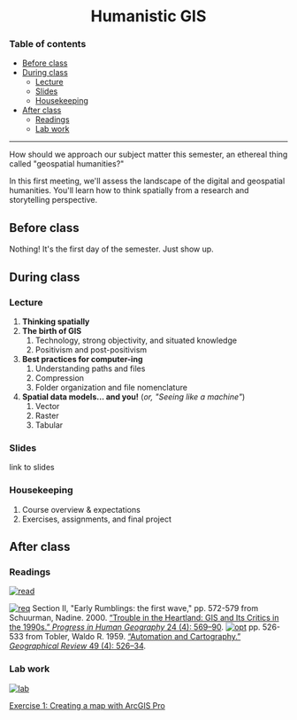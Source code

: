 <div align=center>

# Humanistic GIS <!-- omit in toc -->

</div>

### Table of contents <!-- omit in toc -->
- [Before class](#before-class)
- [During class](#during-class)
  - [Lecture](#lecture)
  - [Slides](#slides)
  - [Housekeeping](#housekeeping)
- [After class](#after-class)
  - [Readings](#readings)
  - [Lab work](#lab-work)
---

How should we approach our subject matter this semester, an ethereal thing called "geospatial humanities?"

In this first meeting, we'll assess the landscape of the digital and geospatial humanities. You'll learn how to think spatially from a research and storytelling perspective. 

## Before class

Nothing! It's the first day of the semester. Just show up.

## During class

### Lecture

1. **Thinking spatially**
2. **The birth of GIS**
   1. Technology, strong objectivity, and situated knowledge
   2. Positivism and post-positivism
3. **Best practices for computer-ing**
   1. Understanding paths and files
   2. Compression
   3. Folder organization and file nomenclature
4. **Spatial data models... and you!** (*or, "Seeing like a machine"*)
   1. Vector
   2. Raster
   3. Tabular

### Slides

link to slides

### Housekeeping

1. Course overview & expectations
2. Exercises, assignments, and final project

## After class

### Readings

<!-- *`est. 30-45 mins`* -->

[![read]][link]

[![req]][link] Section II, "Early Rumblings: the first wave," pp. 572-579 from Schuurman, Nadine. 2000. [“Trouble in the Heartland: GIS and Its Critics in the 1990s.” *Progress in Human Geography* 24 (4): 569–90](https://doi.org/10.1191/030913200100189111).
[![opt]][link] pp. 526-533 from Tobler, Waldo R. 1959. [“Automation and Cartography.” *Geographical Review* 49 (4): 526–34](https://doi.org/10.2307/212211).

### Lab work

[![lab]][link]

[Exercise 1: Creating a map with ArcGIS Pro](./exercises/ArcGISPro_Basics_India_V3.1.3.pdf)

<!-------------------------------------[ Links ]
---------------------------------------->

[link]: #

<!---------------------------------[ Buttons ]--------------------------------->

[req]: https://img.shields.io/badge/REQUIRED-37a779?style=for-the-badge
[opt]: https://img.shields.io/badge/OPTIONAL-yellow?style=for-the-badge
[read]: https://img.shields.io/badge/est._time-30_mins-blue
[lab]: https://img.shields.io/badge/est._time-2.5_hrs-blue